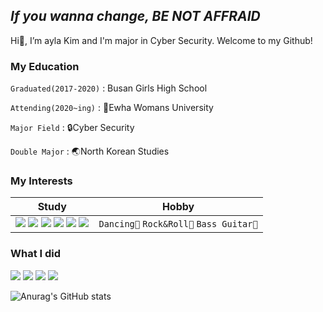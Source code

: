 ## _If you wanna change, BE NOT AFFRAID_

Hi👋, I’m ayla Kim and I'm major in Cyber Security. Welcome to my Github!

### My Education
`Graduated(2017-2020)` : Busan Girls High School

`Attending(2020~ing)` : 🌸Ewha Womans University 

`Major Field` : 🔒Cyber Security

`Double Major` : 🌏North Korean Studies


### My Interests

|**Study**|**Hobby**|
|-----------|-----------|
|<img src="https://img.shields.io/badge/Java-007396?style=flat-square&logo=Java&logoColor=white"/> <img src="https://img.shields.io/badge/C-A8B9CC?style=flat-square&logo=C&logoColor=white"/> <img src="https://img.shields.io/badge/Linux-FCC624?style=flat-square&logo=Linux&logoColor=white"/> <img src="https://img.shields.io/badge/MySQL-4479A1?style=flat-square&logo=MySQL&logoColor=white"/> <img src="https://img.shields.io/badge/HTML-E34F26?style=flat-square&logo=HTML5&logoColor=white"/> <img src="https://img.shields.io/badge/CSS-1572B6?style=flat-square&logo=CSS3&logoColor=white"/>|`Dancing💃` `Rock&Roll🤟` `Bass Guitar🎸`|

### What I did

<img src="https://img.shields.io/badge/Java-007396?style=flat-square&logo=Java&logoColor=white"/> <img src="https://img.shields.io/badge/C-A8B9CC?style=flat-square&logo=C&logoColor=white"/> <img src="https://img.shields.io/badge/HTML-E34F26?style=flat-square&logo=HTML5&logoColor=white"/> <img src="https://img.shields.io/badge/CSS-1572B6?style=flat-square&logo=CSS3&logoColor=white"/>




![Anurag's GitHub stats](https://github-readme-stats.vercel.app/api?username=ayla-12&show_icons=true&theme=radical)

<!---
ayla-12/ayla-12 is a ✨ special ✨ repository because its `README.md` (this file) appears on your GitHub profile.
You can click the Preview link to take a look at your changes.
--->
